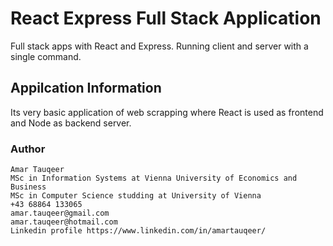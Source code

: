 # React Express Full Stack Application

Full stack apps with React and Express. Running client and server with a single command. 

## Appilcation Information
Its very basic application of web scrapping where React is used as frontend and Node as backend server.

### Author
```
Amar Tauqeer
MSc in Information Systems at Vienna University of Economics and Business
MSc in Computer Science studding at University of Vienna
+43 68864 133065
amar.tauqeer@gmail.com
amar.tauqeer@hotmail.com
Linkedin profile https://www.linkedin.com/in/amartauqeer/
```
